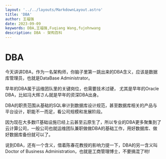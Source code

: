 ```yaml
---
layout: '../../layouts/MarkdownLayout.astro'
title: 'DBA'
author: 王福强
date: 2023-09-09
keywords: DBA,王福强,Fuqiang Wang,fujohnwang
description: DBA - 架构百科
---
```


# DBA

今天讲讲DBA，作为一名架构师，你脑子里第一跳出来的DBA含义，应该是数据库管理员，也就是DataBase Administrator。

早年的DBA属于运维团队里的关键岗位，也需要技术过硬， 尤其是早年的Oracle DBA，比如冯大辉さん就是早年的资深DBA出身。

DBA的职责范围从基础的SQL审计到数据库设计规范，甚至数据库相关的产品与平台设计，职能不一而足，看公司规模和发展阶段。

因为现在大多数IT基础设施已经上云甚至云原生了，所以专业的DBA更多聚集到了云计算公司，一般公司也就运维团队兼职做做DBA的基础工作，用好数据库、做好数据库备份就可以了。

说到DBA，还有一个含义，借着陈春花教授的影响力提一下，DBA的另一含义叫Doctor of Business Administration，也就是工商管理博士，不要搞混了哟!

